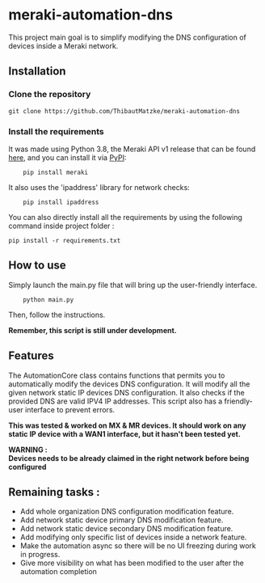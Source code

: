 # meraki-automation-dns

This project main goal is to simplify modifying the DNS configuration of devices inside a Meraki network.

## Installation

### Clone the repository

    git clone https://github.com/ThibautMatzke/meraki-automation-dns

### Install the requirements

It was made using Python 3.8, the Meraki API v1 release that can be found [here](https://github.com/meraki/dashboard-api-python), and you can install it via [PyPI](https://pypi.org/project/meraki/):

        pip install meraki
It also uses the 'ipaddress'  library for network checks:

        pip install ipaddress

You can also directly install all the requirements by using the following command inside project folder :

    pip install -r requirements.txt

## How to use

Simply launch the main.py file that will bring up the user-friendly interface.

        python main.py

Then, follow the instructions.

**Remember, this script is still under development.**
## Features

The AutomationCore class contains functions that permits you to automatically modify the devices DNS configuration.
It will modify all the given network static IP devices DNS configuration.
It also checks if the provided DNS are valid IPV4 IP addresses.
This script also has a friendly-user interface to prevent errors.

**This was tested & worked on MX & MR devices. It should work on any static IP device with a WAN1 interface, but it hasn't been tested yet.**


**WARNING :**    
**Devices needs to be already claimed in the right network before being configured**


## Remaining tasks :
- Add whole organization DNS configuration modification feature.
- Add network static device primary DNS modification feature.
- Add network static device secondary DNS modification feature.
- Add modifying only specific list of devices inside a network feature.
- Make the automation async so there will be no UI freezing during work in progress.
- Give more visibility on what has been modified to the user after the automation completion
